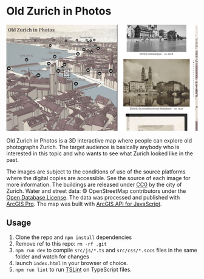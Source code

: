 # Old Zurich in Photos

[![oldzueri.PNG](./src/assets/oldzurich.png)](https://ralucanicola.github.io/zurich-map/)

Old Zurich in Photos is a 3D interactive map where people can explore old photographs Zurich. The target audience is basically anybody who is interested in this topic and who wants to see what Zurich looked like in the past.

The images are subject to the conditions of use of the source platforms
where the digital copies are accessible. See the source of each image for more information.
The buildings are released under [CC0](https://creativecommons.org/publicdomain/zero/1.0/)
by the city of Zurich. Water and street data: © OpenStreetMap contributors under the [Open Database License](http://opendatacommons.org/licenses/odbl/1.0/). The data was processed and published with
[ArcGIS Pro](https://pro.arcgis.com/en/pro-app/). The map was built with [ArcGIS API for JavaScript](https://developers.arcgis.com/javascript/).

## Usage

1. Clone the repo and `npm install` dependencies
2. Remove ref to this repo: `rm -rf .git`
3. `npm run dev` to compile `src/js/*.ts` and `src/css/*.sccs` files in the same folder and watch for changes
4. launch `index.html` in your browser of choice.
5. `npm run lint` to run [TSLint](https://github.com/palantir/tslint) on TypeScript files.

